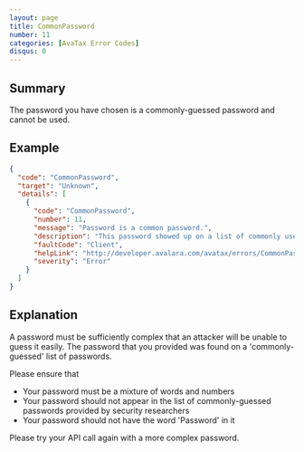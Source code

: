 ```yaml
---
layout: page
title: CommonPassword
number: 11
categories: [AvaTax Error Codes]
disqus: 0
---
```


## Summary

The password you have chosen is a commonly-guessed password and cannot be used.

## Example

```json
{
  "code": "CommonPassword",
  "target": "Unknown",
  "details": [
    {
      "code": "CommonPassword",
      "number": 11,
      "message": "Password is a common password.",
      "description": "This password showed up on a list of commonly used passwords.",
      "faultCode": "Client",
      "helpLink": "http://developer.avalara.com/avatax/errors/CommonPassword",
      "severity": "Error"
    }
  ]
}
```

## Explanation

A password must be sufficiently complex that an attacker will be unable to guess it easily.  The password that you provided was found on a 'commonly-guessed' list of passwords.

Please ensure that

<ul class="normal">
<li>Your password must be a mixture of words and numbers</li>
<li>Your password should not appear in the list of commonly-guessed passwords provided by security researchers</li>
<li>Your password should not have the word 'Password' in it</li>
</ul>

Please try your API call again with a more complex password.